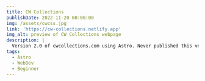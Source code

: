 ```yaml
---
title: CW Collections
publishDate: 2022-11-20 00:00:00
img: /assets/cwcss.jpg
link: 'https://cw-collections.netlify.app'
img_alt: preview of CW Collections webpage
description: |
  Version 2.0 of cwcollections.com using Astro. Never published this version though.
tags:
  - Astro
  - WebDev
  - Beginner
---
```

